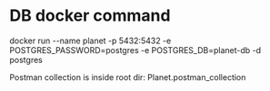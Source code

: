 # DB docker command

docker run --name planet -p 5432:5432 -e POSTGRES_PASSWORD=postgres -e POSTGRES_DB=planet-db -d postgres

Postman collection is inside root dir: Planet.postman_collection